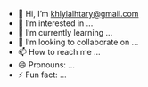 - 👋 Hi, I’m khlylalhtary@gmail.com
- 👀 I’m interested in ...
- 🌱 I’m currently learning ...
- 💞️ I’m looking to collaborate on ...
- 📫 How to reach me ...
- 😄 Pronouns: ...
- ⚡ Fun fact: ...

<!---
khalylalhtary/khalylalhtary is a ✨ special ✨ repository because its `README.md` (this file) appears on your GitHub profile.
You can click the Preview link to take a look at your changes.
--->
